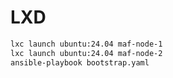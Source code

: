 # LXD

```bash
lxc launch ubuntu:24.04 maf-node-1
lxc launch ubuntu:24.04 maf-node-2
ansible-playbook bootstrap.yaml
```
